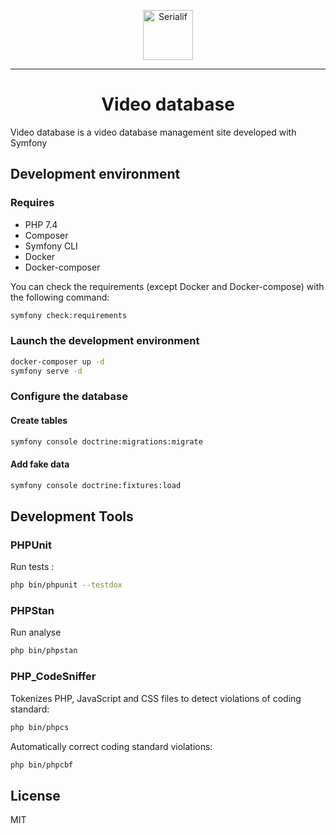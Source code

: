 <p align="center">
    <a href="https://serialif.com"><img width="80" height="80" src="https://serialif.com/images/serialif-white.png" alt="Serialif"></a>
</p>

<hr>

<h1 align="center">Video database</h1>

Video database is a video database management site developed with Symfony

## Development environment

### Requires

* PHP 7.4
* Composer
* Symfony CLI
* Docker
* Docker-composer

You can check the requirements (except Docker and Docker-compose) with the following command:

```bash
symfony check:requirements
```

### Launch the development environment

```bash
docker-composer up -d
symfony serve -d
```

### Configure the database

#### Create tables

```bash
symfony console doctrine:migrations:migrate
```

#### Add fake data

```bash
symfony console doctrine:fixtures:load
```

## Development Tools

### PHPUnit

Run tests :

```bash
php bin/phpunit --testdox
```

### PHPStan

Run analyse

```bash
php bin/phpstan
```

### PHP_CodeSniffer

Tokenizes PHP, JavaScript and CSS files to detect violations of coding standard:

```bash
php bin/phpcs
```

Automatically correct coding standard violations:

```bash
php bin/phpcbf
```

## License

MIT
